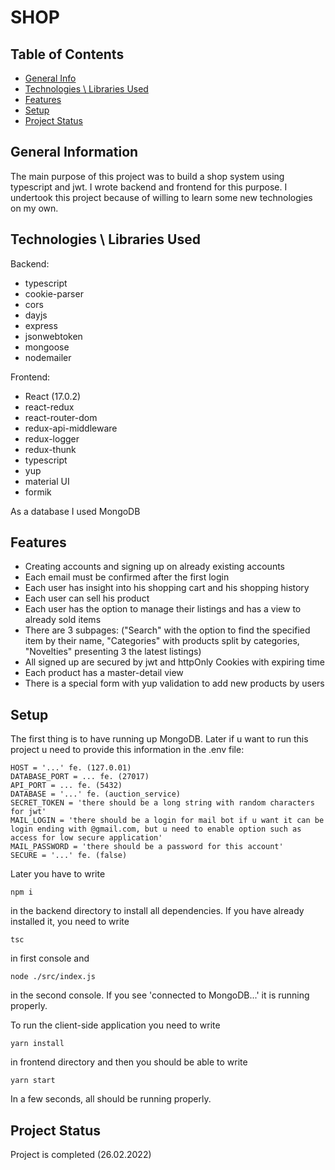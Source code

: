 # SHOP

## Table of Contents

- [General Info](#general-information)
- [Technologies \ Libraries Used](#technologies-used)
- [Features](#features)
- [Setup](#setup)
- [Project Status](#project-status)

## General Information

The main purpose of this project was to build a shop system using typescript and jwt. I wrote backend and frontend for this purpose. I undertook this project because of willing to learn some new technologies on my own.

## Technologies \ Libraries Used

Backend:

- typescript
- cookie-parser
- cors
- dayjs
- express
- jsonwebtoken
- mongoose
- nodemailer

Frontend:

- React (17.0.2)
- react-redux
- react-router-dom
- redux-api-middleware
- redux-logger
- redux-thunk
- typescript
- yup
- material UI
- formik

As a database I used MongoDB

## Features

- Creating accounts and signing up on already existing accounts
- Each email must be confirmed after the first login
- Each user has insight into his shopping cart and his shopping history
- Each user can sell his product
- Each user has the option to manage their listings and has a view to already sold items
- There are 3 subpages: ("Search" with the option to find the specified item by their name, "Categories" with products split by categories, "Novelties" presenting 3 the latest listings)
- All signed up are secured by jwt and httpOnly Cookies with expiring time
- Each product has a master-detail view
- There is a special form with yup validation to add new products by users

## Setup

The first thing is to have running up MongoDB. Later if u want to run this project u need to provide this information in the .env file:

```
HOST = '...' fe. (127.0.01)
DATABASE_PORT = ... fe. (27017)
API_PORT = ... fe. (5432)
DATABASE = '...' fe. (auction_service)
SECRET_TOKEN = 'there should be a long string with random characters for jwt'
MAIL_LOGIN = 'there should be a login for mail bot if u want it can be login ending with @gmail.com, but u need to enable option such as access for low secure application'
MAIL_PASSWORD = 'there should be a password for this account'
SECURE = '...' fe. (false)

```

Later you have to write

```
npm i
```

in the backend directory to install all dependencies.
If you have already installed it, you need to write

```
tsc
```

in first console and

```
node ./src/index.js
```

in the second console.
If you see 'connected to MongoDB...' it is running properly.

To run the client-side application you need to write

```
yarn install
```

in frontend directory and then you should be able to write

```
yarn start
```

In a few seconds, all should be running properly.

## Project Status

Project is completed (26.02.2022)
